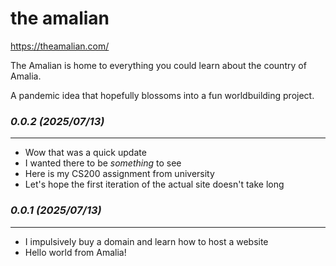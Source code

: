# the amalian
https://theamalian.com/

The Amalian is home to everything you could learn about the country of Amalia.

A pandemic idea that hopefully blossoms into a fun worldbuilding project.

### *0.0.2 (2025/07/13)*
------------------------
- Wow that was a quick update
- I wanted there to be *something* to see
- Here is my CS200 assignment from university
- Let's hope the first iteration of the actual site doesn't take long

### *0.0.1 (2025/07/13)*
------------------------
- I impulsively buy a domain and learn how to host a website
- Hello world from Amalia!
